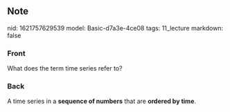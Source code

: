 ## Note
nid: 1621757629539
model: Basic-d7a3e-4ce08
tags: 11_lecture
markdown: false

### Front
What does the term time series refer to?

### Back
A time series in a <b>sequence of numbers</b> that are <b>ordered
by time</b>.

